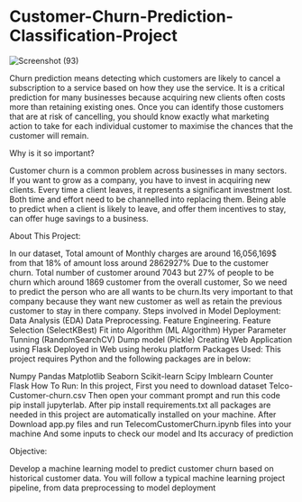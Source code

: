 # Customer-Churn-Prediction-Classification-Project

![Screenshot (93)](https://github.com/Aman811630/Customer-Churn-Prediction-Classification-Project/assets/100797749/6f358b52-5e40-406f-8997-d25d09c01a5c)

Churn prediction means detecting which customers are likely to cancel a subscription to a service based on how they use the service. It is a critical prediction for many businesses because acquiring new clients often costs more than retaining existing ones. Once you can identify those customers that are at risk of cancelling, you should know exactly what marketing action to take for each individual customer to maximise the chances that the customer will remain.

Why is it so important?


Customer churn is a common problem across businesses in many sectors. If you want to grow as a company, you have to invest in acquiring new clients. Every time a client leaves, it represents a significant investment lost. Both time and effort need to be channelled into replacing them. Being able to predict when a client is likely to leave, and offer them incentives to stay, can offer huge savings to a business.

About This Project:


In our dataset, Total amount of Monthly charges are around 16,056,169$ from that 18% of amount loss around 2862927% Due to the customer churn.
Total number of customer around 7043 but 27% of people to be churn which around 1869 customer from the overall customer,
So we need to predict the person who are all wants to be churn.Its very important to that company because they want new customer as well as retain the previous customer to stay in there company.
Steps involved in Model Deployment:
Data Analysis (EDA)
Data Preprocessing.
Feature Engineering.
Feature Selection (SelectKBest)
Fit into Algorithm (ML Algorithm)
Hyper Parameter Tunning (RandomSearchCV)
Dump model (Pickle)
Creating Web Application using Flask
Deployed in Web using heroku platform
Packages Used:
This project requires Python and the following packages are in below:

Numpy
Pandas
Matplotlib
Seaborn
Scikit-learn
Scipy
Imblearn
Counter
Flask
How To Run:
In this project, First you need to download dataset Telco-Customer-churn.csv Then open your commant prompt and run this code pip install jupyterlab. After pip install requirements.txt all packages are needed in this project are automatically installed on your machine. After Download app.py files and run TelecomCustomerChurn.ipynb files into your machine And some inputs to check our model and Its accuracy of prediction

Objective:

Develop a machine learning model to predict customer churn based on historical customer data. You
will follow a typical machine learning project pipeline, from data preprocessing to model deployment


